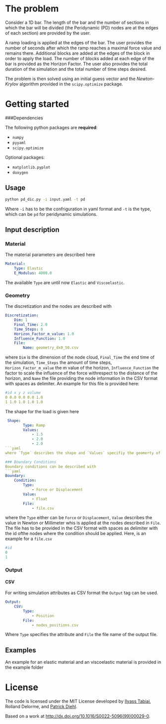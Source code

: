# The problem

   Consider a 1D bar. The length of the bar and the number of sections in which the bar will be divided (the Peridynamic (PD) nodes are at the edges of each section) are provided by the user.
   
   A ramp loading is applied at the edges of the bar. The user provides the number of seconds after which the ramp reaches a maximal force value and remains there.
   Additional blocks are added at the edges of the block in order to apply the load. The number of blocks added at each edge of the bar is provided as the Horizon Factor.
   The user also provides the total duration of the simulation and the total number of time steps desired.
   
   The problem is then solved using an initial guess vector and the *Newton-Krylov* algorithm provided in the `scipy.optimize` package.  

# Getting started

###Dependencies

   The following python packages are **required**:
   * `numpy`
   * `pyyaml`
   * `scipy.optimize`

   Optional packages:
   * `matplotlib.pyplot`
   * `doxygen`

## Usage
```bash
python pd_dic.py -i input.yaml -t pd   
```   
Where `-i` has to be the confriguration in yaml format and `-t` is the type, which can be `pd` for peridynamic simulations.

## Input description

### Material 

The material parameters are described here
```yaml
Material:
    Type: Elastic
    E_Modulus: 4000.0
```
The available `Type` are until now `Elastic` and `Viscoelastic`. 
### Geometry
The discretization and the nodes are described with
```yaml
Discretization:
    Dim: 1
    Final_Time: 2.0
    Time_Steps: 8
    Horizon_Factor_m_value: 1.0
    Influence_Function: 1.0
    File: 
        Name: geometry_dx0_50.csv
```
where `Dim` is the dimension of the node cloud, `Final_Time` the end time of the simulation, `Time_Steps` the amount of time steps, `Horizon_Factor_m_value` the m value of the horizon, `Influence_Function` the factor to scale the influence of the force withrespect to the distance of the horizon, and `Name` the file providing the node information in the CSV format with spaces as delimiter. An example for this file is provided here:
```yaml
#id x y z volume
0 0.0 0.0 0.0 1.0 
1 1.0 1.0 1.0 1.0
```
The shape for the load is given here
```yaml
 Shape:
        Type: Ramp
        Values:
            - 1.5
            - 2.0
            - 2.0
```yaml
where `Type` describes the shape and `Values` specifiy the geomerty of the shape.

### Boundary Conditions
Boundary conditions can be described with
```yaml
Boundary:
    Condition:
        Type: 
            - Force or Displacement
        Value: 
            - Float
        File: 
            - file.csv
```
where the `Type` either can be `Force` or `Displacement`, `Value` describes the value in Newton or Millimeter whis is applied at the nodes
described in `File`. The file has to be provided in the CSV format with spaces as delimiter with the id ofthe nodes where the condition 
should be applied. Here, is an example for a `file.csv`
```yaml
#id
0
1
```
### Output

#### CSV
For writing simulation attributes as CSV format the `Output` tag can be used.
```yaml
Output:
    CSV:
        Type:
            - Position
        File:
            - nodes_positions.csv
```
Where `Type` specifies the attribute and `File` the file name of the output file.

## Examples

An example for an elastic material and an viscoelastic material is provided in the example folder

# License
The code is licensed under the MIT License developed by [Ilyass Tabiai](http://iltabiai.github.io/), Rolland Delorme, and [Patrick Diehl](http://diehlpk.github.io/cv).

Based on a work at <a xmlns:dct="http://purl.org/dc/terms/" href="http://dx.doi.org/10.1016/S0022-5096(99)00029-0" rel="dct:source">http://dx.doi.org/10.1016/S0022-5096(99)00029-0</a>.
